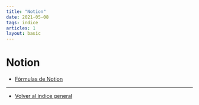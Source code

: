 ```yaml
---
title: "Notion"
date: 2021-05-08
tags: indice
articles: 1
layout: basic
---
```


# Notion

- [Fórmulas de Notion](../notion/formulas-en-notion)

---

- [Volver al índice general](../index)
